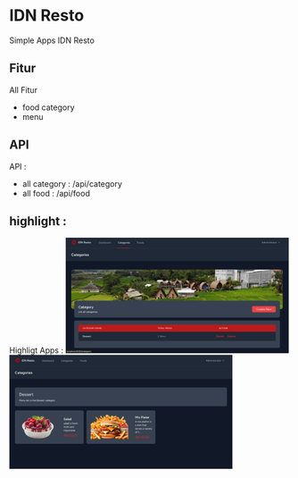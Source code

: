 # IDN Resto
Simple Apps IDN Resto

## Fitur
All Fitur
- food category
- menu

## API

API : 

- all category : /api/category
- all food : /api/food

## highlight : 
Highligt Apps : 
<img src="category.png" width="400" alt="highlight">
<img src="category-detail.png" width="400" alt="highlight">
